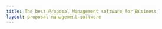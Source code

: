 ```yaml
---
title: The best Proposal Management software for Business
layout: proposal-management-software
---
```

